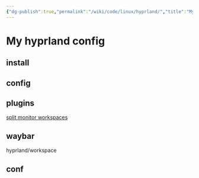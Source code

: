 ```yaml
---
{"dg-publish":true,"permalink":"/wiki/code/linux/hyprland/","title":"My hyprland config","tags":["config"],"created":"2025-05-08T19:30:44.223+08:00"}
---
```



# My hyprland config

## install

## config

## plugins

[split monitor workspaces](https://github.com/Duckonaut/split-monitor-workspaces)

## waybar

hyprland/workspace

## conf
